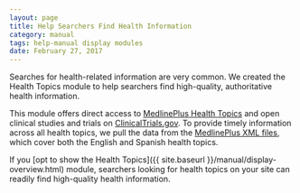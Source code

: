 ```yaml
---
layout: page
title: Help Searchers Find Health Information
category: manual
tags: help-manual display modules
date: February 27, 2017
---
```


Searches for health-related information are very common. We created the Health Topics module to help searchers find high-quality, authoritative health information.

This module offers direct access to [MedlinePlus Health Topics](https://www.nlm.nih.gov/medlineplus/healthtopics.html) and open clinical studies and trials on [ClinicalTrials.gov](https://clinicaltrials.gov/). To provide timely information across all health topics, we pull the data from the [MedlinePlus XML files](https://www.nlm.nih.gov/medlineplus/xml.html), which cover both the English and Spanish health topics.

If you [opt to show the Health Topics]({{ site.baseurl }}/manual/display-overview.html) module, searchers looking for health topics on your site can readily find high-quality health information.

